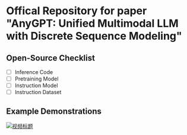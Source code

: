 # Offical Repository for paper "AnyGPT: Unified Multimodal LLM with Discrete Sequence Modeling"


## Open-Source Checklist
- [ ] Inference Code
- [ ] Pretraining Model
- [ ] Instruction Model
- [ ] Instruction Dataset

## Example Demonstrations
[![视频标题](http://img.youtube.com/vi/oW3E3pIsaRg/0.jpg)](http://www.youtube.com/watch?v=oW3E3pIsaRg)